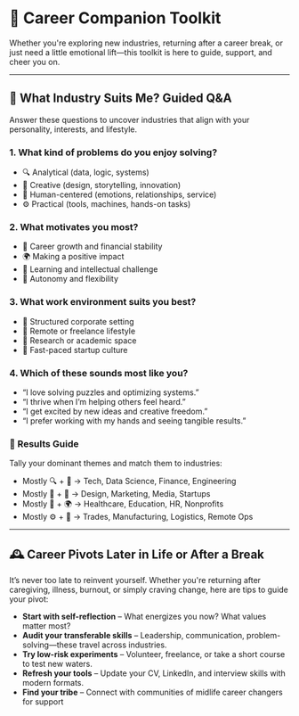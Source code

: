 # 🧠 Career Companion Toolkit

Whether you're exploring new industries, returning after a career break, or just need a little emotional lift—this toolkit is here to guide, support, and cheer you on.

---

## 🧭 What Industry Suits Me? Guided Q&A

Answer these questions to uncover industries that align with your personality, interests, and lifestyle.

### 1. What kind of problems do you enjoy solving?
- 🔍 Analytical (data, logic, systems)
- 🎨 Creative (design, storytelling, innovation)
- 🤝 Human-centered (emotions, relationships, service)
- ⚙️ Practical (tools, machines, hands-on tasks)

### 2. What motivates you most?
- 💼 Career growth and financial stability
- 🌍 Making a positive impact
- 🧠 Learning and intellectual challenge
- 🎯 Autonomy and flexibility

### 3. What work environment suits you best?
- 🏢 Structured corporate setting
- 🏡 Remote or freelance lifestyle
- 🧪 Research or academic space
- 🚀 Fast-paced startup culture

### 4. Which of these sounds most like you?
- “I love solving puzzles and optimizing systems.”
- “I thrive when I’m helping others feel heard.”
- “I get excited by new ideas and creative freedom.”
- “I prefer working with my hands and seeing tangible results.”

### 🎯 Results Guide

Tally your dominant themes and match them to industries:
- Mostly 🔍 + 🧠 → Tech, Data Science, Finance, Engineering  
- Mostly 🎨 + 🚀 → Design, Marketing, Media, Startups  
- Mostly 🤝 + 🌍 → Healthcare, Education, HR, Nonprofits  
- Mostly ⚙️ + 🏡 → Trades, Manufacturing, Logistics, Remote Ops

---

## 🕰️ Career Pivots Later in Life or After a Break

It’s never too late to reinvent yourself. Whether you're returning after caregiving, illness, burnout, or simply craving change, here are tips to guide your pivot:

- **Start with self-reflection** – What energizes you now? What values matter most?
- **Audit your transferable skills** – Leadership, communication, problem-solving—these travel across industries.
- **Try low-risk experiments** – Volunteer, freelance, or take a short course to test new waters.
- **Refresh your tools** – Update your CV, LinkedIn, and interview skills with modern formats.
- **Find your tribe** – Connect with communities of midlife career changers for support
